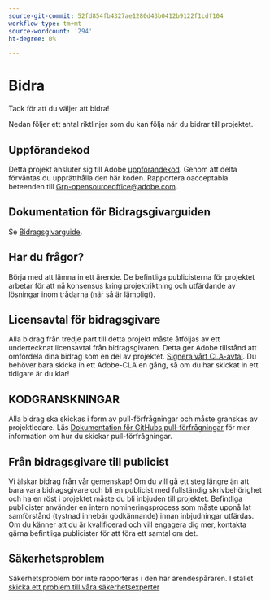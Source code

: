 ```yaml
---
source-git-commit: 52fd854fb4327ae1280d43b0412b9122f1cdf104
workflow-type: tm+mt
source-wordcount: '294'
ht-degree: 0%

---
```

# Bidra

Tack för att du väljer att bidra!

Nedan följer ett antal riktlinjer som du kan följa när du bidrar till projektet.

## Uppförandekod

Detta projekt ansluter sig till Adobe [uppförandekod](code-of-conduct.md). Genom att delta förväntas du upprätthålla den här koden. Rapportera oacceptabla beteenden till
[Grp-opensourceoffice@adobe.com](mailto:Grp-opensourceoffice@adobe.com).

## Dokumentation för Bidragsgivarguiden

Se [Bidragsgivarguide](https://experienceleague.adobe.com/docs/contributor/contributor-guide/introduction.html).

## Har du frågor?

Börja med att lämna in ett ärende. De befintliga publicisterna för projektet arbetar för att nå konsensus kring projektriktning och utfärdande av lösningar inom trådarna (när så är lämpligt).

## Licensavtal för bidragsgivare

Alla bidrag från tredje part till detta projekt måste åtföljas av ett undertecknat licensavtal från bidragsgivaren. Detta ger Adobe tillstånd att omfördela dina bidrag som en del av projektet. [Signera vårt CLA-avtal](http://opensource.adobe.com/cla.html). Du behöver bara skicka in ett Adobe-CLA en gång, så om du har skickat in ett tidigare är du klar!

## KODGRANSKNINGAR

Alla bidrag ska skickas i form av pull-förfrågningar och måste granskas av projektledare. Läs [Dokumentation för GitHubs pull-förfrågningar](https://help.github.com/articles/about-pull-requests/)
för mer information om hur du skickar pull-förfrågningar.

<!--
Lastly, please follow the [pull request template](PULL_REQUEST_TEMPLATE.md) when
submitting a pull request!
-->

## Från bidragsgivare till publicist

Vi älskar bidrag från vår gemenskap! Om du vill gå ett steg längre än att bara vara bidragsgivare och bli en publicist med fullständig skrivbehörighet och ha en röst i projektet måste du bli inbjuden till projektet. Befintliga publicister använder en intern nomineringsprocess som måste uppnå lat samförstånd (tystnad innebär godkännande) innan inbjudningar utfärdas. Om du känner att du är kvalificerad och vill engagera dig mer, kontakta gärna befintliga publicister för att föra ett samtal om det.

## Säkerhetsproblem

Säkerhetsproblem bör inte rapporteras i den här ärendespåraren. I stället [skicka ett problem till våra säkerhetsexperter](https://helpx.adobe.com/security/alertus.html)

